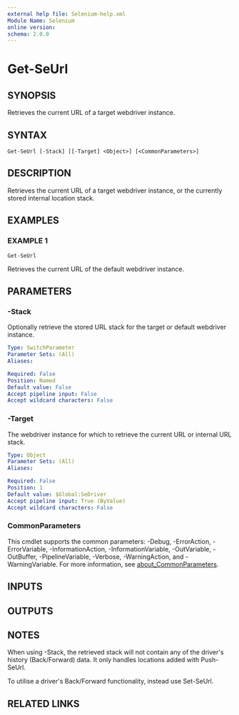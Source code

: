 ```yaml
---
external help file: Selenium-help.xml
Module Name: Selenium
online version:
schema: 2.0.0
---
```


# Get-SeUrl

## SYNOPSIS
Retrieves the current URL of a target webdriver instance.

## SYNTAX

```
Get-SeUrl [-Stack] [[-Target] <Object>] [<CommonParameters>]
```

## DESCRIPTION
Retrieves the current URL of a target webdriver instance, or the currently
stored internal location stack.

## EXAMPLES

### EXAMPLE 1
```
Get-SeUrl
```

Retrieves the current URL of the default webdriver instance.

## PARAMETERS

### -Stack
Optionally retrieve the stored URL stack for the target or default
webdriver instance.

```yaml
Type: SwitchParameter
Parameter Sets: (All)
Aliases:

Required: False
Position: Named
Default value: False
Accept pipeline input: False
Accept wildcard characters: False
```

### -Target
The webdriver instance for which to retrieve the current URL or
internal URL stack.

```yaml
Type: Object
Parameter Sets: (All)
Aliases:

Required: False
Position: 1
Default value: $Global:SeDriver
Accept pipeline input: True (ByValue)
Accept wildcard characters: False
```

### CommonParameters
This cmdlet supports the common parameters: -Debug, -ErrorAction, -ErrorVariable, -InformationAction, -InformationVariable, -OutVariable, -OutBuffer, -PipelineVariable, -Verbose, -WarningAction, and -WarningVariable. For more information, see [about_CommonParameters](http://go.microsoft.com/fwlink/?LinkID=113216).

## INPUTS

## OUTPUTS

## NOTES
When using -Stack, the retrieved stack will not contain any of the driver's
history (Back/Forward) data.
It only handles locations added with
Push-SeUrl.

To utilise a driver's Back/Forward functionality, instead use Set-SeUrl.

## RELATED LINKS
